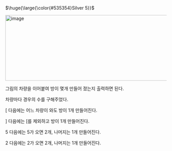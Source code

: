 <p>$\huge{\large{\color{#535354}Silver 5}}$</p>

<img width="1148" height="205" alt="image" src="https://github.com/user-attachments/assets/1c7c1f30-f85e-42d5-a24a-e64b10e56a14" />

그림의 차량을 이어붙여 방이 몇개 만들어 졌는지 출력하면 된다.

차량마다 경우의 수를 구해주었다.

[ 다음에는 어느 차량이 와도 방이 1개 만들어진다.

] 다음에는 [를 제외하고 방이 1개 만들어진다.

5 다음에는 5가 오면 2개, 나머지는 1개 만들어진다.

2 다음에는 2가 오면 2개, 나머지는 1개 만들어진다.
